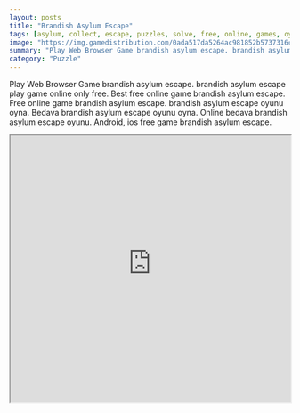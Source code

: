 ```yaml
---
layout: posts
title: "Brandish Asylum Escape"
tags: [asylum, collect, escape, puzzles, solve, free, online, games, oyna, game, free, games, play, play, games]
image: "https://img.gamedistribution.com/0ada517da5264ac981852b5737316c19.jpg"
summary: "Play Web Browser Game brandish asylum escape. brandish asylum escape play game online only free. Best free online game brandish asylum escape. Free online game brandish asylum escape. brandish asylum escape oyunu oyna. Bedava brandish asylum escape oyunu oyna. Online bedava brandish asylum escape oyunu. Android, ios free game brandish asylum escape."
category: "Puzzle"
---
```


Play Web Browser Game brandish asylum escape. brandish asylum escape play game online only free. Best free online game brandish asylum escape. Free online game brandish asylum escape. brandish asylum escape oyunu oyna. Bedava brandish asylum escape oyunu oyna. Online bedava brandish asylum escape oyunu. Android, ios free game brandish asylum escape.

<iframe width="100%" height="480px;" src="https://flash.gamedistribution.com?game=0ada517da5264ac981852b5737316c19"></iframe>